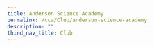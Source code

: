 ```yaml
---
title: Anderson Science Academy
permalink: /cca/Club/anderson-science-academy
description: ""
third_nav_title: Club
---
```

